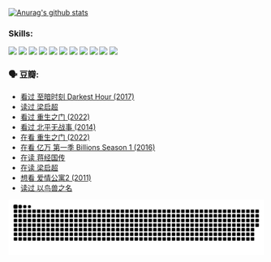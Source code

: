 
[![Anurag's github stats](https://github-readme-stats.vercel.app/api?username=w940853815)](https://github.com/anuraghazra/github-readme-stats)

### Skills:

<code><img height="32" src="https://cdn.jsdelivr.net/npm/simple-icons@v5/icons/python.svg"></code>
<code><img height="32" src="https://cdn.jsdelivr.net/npm/simple-icons@v5/icons/javascript.svg"></code>
<code><img height="32" src="https://cdn.jsdelivr.net/npm/simple-icons@v5/icons/django.svg"></code>
<code><img height="32" src="https://cdn.jsdelivr.net/npm/simple-icons@v5/icons/flask.svg"></code>
<code><img height="32" src="https://cdn.jsdelivr.net/npm/simple-icons@v5/icons/vuetify.svg"></code>
<code><img height="32" src="https://cdn.jsdelivr.net/npm/simple-icons@v5/icons/git.svg"></code>
<code><img height="32" src="https://cdn.jsdelivr.net/npm/simple-icons@v5/icons/docker.svg"></code>
<code><img height="32" src="https://cdn.jsdelivr.net/npm/simple-icons@v5/icons/postgresql.svg"></code>
<code><img height="32" src="https://cdn.jsdelivr.net/npm/simple-icons@v5/icons/elasticsearch.svg"></code>
<code><img height="32" src="https://cdn.jsdelivr.net/npm/simple-icons@v5/icons/macos.svg"></code>
<code><img height="32" src="https://cdn.jsdelivr.net/npm/simple-icons@v5/icons/linux.svg"></code>

### 🗣 豆瓣:

<!-- DOUBAN-ACTIVITIES:START -->
- [看过 至暗时刻 Darkest Hour‎ (2017)](https://www.douban.com/people/136069238/status/3891150447/?_i=54625921)
- [读过 梁启超](https://www.douban.com/people/136069238/status/3890762532/?_i=54625921)
- [看过 重生之门‎ (2022)](https://www.douban.com/people/136069238/status/3890599462/?_i=54625921)
- [看过 北平无战事‎ (2014)](https://www.douban.com/people/136069238/status/3889810506/?_i=54625921)
- [在看 重生之门‎ (2022)](https://www.douban.com/people/136069238/status/3882598762/?_i=54625921)
- [在看 亿万 第一季 Billions Season 1‎ (2016)](https://www.douban.com/people/136069238/status/3878098700/?_i=54625921)
- [在读 蒋经国传](https://www.douban.com/people/136069238/status/3877458956/?_i=54625921)
- [在读 梁启超](https://www.douban.com/people/136069238/status/3876806133/?_i=54625921)
- [想看 爱情公寓2‎ (2011)](https://www.douban.com/people/136069238/status/3876682115/?_i=54625921)
- [读过 以鸟兽之名](https://www.douban.com/people/136069238/status/3876369302/?_i=54625921)
<!-- DOUBAN-ACTIVITIES:END -->


![Snake animation](https://raw.githubusercontent.com/w940853815/w940853815/output/github-contribution-grid-snake.svg)

<!--
**w940853815/w940853815** is a ✨ _special_ ✨ repository because its `README.md` (this file) appears on your GitHub profile.

Here are some ideas to get you started:

- 🔭 I’m currently working on ...
- 🌱 I’m currently learning ...
- 👯 I’m looking to collaborate on ...
- 🤔 I’m looking for help with ...
- 💬 Ask me about ...
- 📫 How to reach me: ...
- 😄 Pronouns: ...
- ⚡ Fun fact: ...
-->

